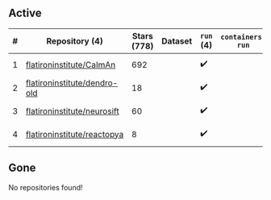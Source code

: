## Active
| # | Repository (4) | Stars (778) | Dataset | `run` (4) | `containers-run` | Last Modified |
| --- | --- | --- | --- | --- | --- | --- |
| 1 | [flatironinstitute/CaImAn](https://github.com/flatironinstitute/CaImAn) | 692 |  | :heavy_check_mark: |  | 2025-10-08 17:33:07+00:00 |
| 2 | [flatironinstitute/dendro-old](https://github.com/flatironinstitute/dendro-old) | 18 |  | :heavy_check_mark: |  | 2024-09-06 23:41:55+00:00 |
| 3 | [flatironinstitute/neurosift](https://github.com/flatironinstitute/neurosift) | 60 |  | :heavy_check_mark: |  | 2025-10-03 15:38:40+00:00 |
| 4 | [flatironinstitute/reactopya](https://github.com/flatironinstitute/reactopya) | 8 |  | :heavy_check_mark: |  | 2020-07-07 08:34:24+00:00 |

## Gone
No repositories found!
